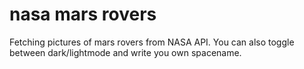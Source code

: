 # nasa mars rovers
 
Fetching pictures of mars rovers from NASA API. You can also toggle between dark/lightmode and write you own spacename.
